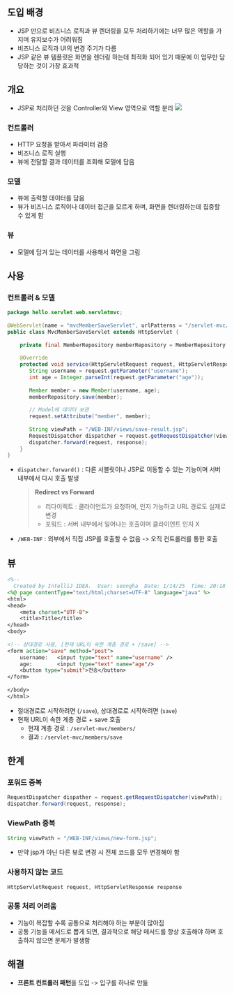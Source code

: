 ## 도입 배경
- JSP 만으로 비즈니스 로직과 뷰 렌더링을 모두 처리하기에는 너무 많은 역할을 가지며 유지보수가 어려워짐
- 비즈니스 로직과 UI의 변경 주기가 다름
- JSP 같은 뷰 템플릿은 화면을 렌더링 하는데 최적화 되어 있기 때문에 이 업무만 담당하는 것이 가장 효과적
## 개요
- JSP로 처리하던 것을 Controller와 View 영역으로 역할 분리
![](https://i.imgur.com/6haft68.png)
### 컨트롤러
- HTTP 요청을 받아서 파라미터 검증
- 비즈니스 로직 실행
- 뷰에 전달할 결과 데이터를 조회해 모델에 담음
### 모델
- 뷰에 출력할 데이터를 담음
- 뷰가 비즈니스 로직이나 데이터 접근을 모르게 하며, 화면을 렌더링하는데 집중할 수 있게 함
### 뷰
- 모델에 담겨 있는 데이터를 사용해서 화면을 그림
## 사용
### 컨트롤러 & 모델
```java
package hello.servlet.web.servletmvc;
  
@WebServlet(name = "mvcMemberSaveServlet", urlPatterns = "/servlet-mvc/members/save")  
public class MvcMemberSaveServlet extends HttpServlet {  
  
    private final MemberRepository memberRepository = MemberRepository.getInstance();  
  
    @Override  
    protected void service(HttpServletRequest request, HttpServletResponse response) throws ServletException, IOException {  
       String username = request.getParameter("username");  
       int age = Integer.parseInt(request.getParameter("age"));  
  
       Member member = new Member(username, age);  
       memberRepository.save(member);  
  
       // Model에 데이터 보관  
       request.setAttribute("member", member);  
  
       String viewPath = "/WEB-INF/views/save-result.jsp";  
       RequestDispatcher dispatcher = request.getRequestDispatcher(viewPath);  
       dispatcher.forward(request, response);  
    }  
}
```
- `dispatcher.forward()` : 다른 서블릿이나 JSP로 이동할 수 있는 기능이며 서버 내부에서 다시 호출 발생
	> **Redirect vs Forward**
	> - 리다이렉트 : 클라이언트가 요청하며, 인지 가능하고 URL 경로도 실제로 변경
	> - 포워드 : 서버 내부에서 일어나는 호출이며 클라이언트 인지 X
- `/WEB-INF` : 외부에서 직접 JSP를 호출할 수 없음 -> 오직 컨트롤러를 통한 호출
## 뷰
```jsp
<%--  
  Created by IntelliJ IDEA.  User: seongha  Date: 1/14/25  Time: 20:18  To change this template use File | Settings | File Templates.--%>  
<%@ page contentType="text/html;charset=UTF-8" language="java" %>  
<html>  
<head>  
    <meta charset="UTF-8">  
    <title>Title</title>  
</head>  
<body>  
  
<!-- 상대경로 사용, [현재 URL이 속한 계층 경로 + /save] -->
<form action="save" method="post">  
    username:   <input type="text" name="username" />  
    age:        <input type="text" name="age"/>  
    <button type="submit">전송</button>  
</form>  
  
</body>  
</html>
```
- 절대경로로 시작하려면 (`/save`), 상대경로로 시작하려면 (`save`)
- 현재 URL이 속한 계층 경로 + save 호출
	- 현재 계층 경로 : `/servlet-mvc/members/`
	- 결과 : `/servlet-mvc/members/save`
## 한계
### 포워드 중복
```java
RequestDispatcher dispather = request.getRequestDispatcher(viewPath);
dispatcher.forward(request, response);
```
### ViewPath 중복
```java
String viewPath = "/WEB-INF/views/new-form.jsp";
```
- 만약 jsp가 아닌 다른 뷰로 변경 시 전체 코드를 모두 변경해야 함
### 사용하지 않는 코드
```java
HttpServletRequest request, HttpServletResponse response
```
### 공통 처리 어려움
- 기능이 복잡할 수록 공통으로 처리해야 하는 부분이 많아짐
- 공통 기능을 메서드로 뽑게 되면, 결과적으로 해당 메서드를 항상 호출해야 하며 호출하지 않으면 문제가 발생함
## 해결
- **프론트 컨트롤러 패턴**을 도입 -> 입구를 하나로 만듦